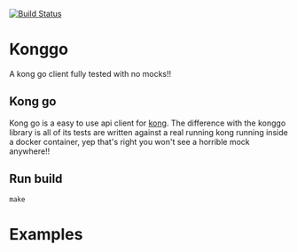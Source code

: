 [![Build Status](https://travis-ci.org/kevholditch/konggo.svg?branch=master)](https://travis-ci.org/kevholditch/konggo)

Konggo
======
A kong go client fully tested with no mocks!!

## Kong go
Kong go is a easy to use api client for [kong](https://getkong.org/).  The difference with the konggo library is all of its tests are written against a real running kong running inside a docker container, yep that's right you won't see a horrible mock anywhere!!

## Run build
`make`


# Examples



